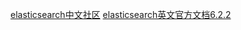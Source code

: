 [elasticsearch中文社区](https://elasticsearch.cn)
[elasticsearch英文官方文档6.2.2](https://www.elastic.co/guide/en/elasticsearch/reference/current/index.html)

